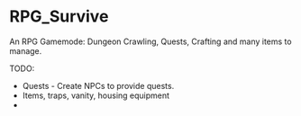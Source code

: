 # RPG_Survive
 An RPG Gamemode: Dungeon Crawling, Quests, Crafting and many items to manage.
 
 TODO: 
+ Quests - Create NPCs to provide quests.
+ Items, traps, vanity, housing equipment
+

